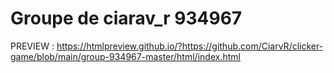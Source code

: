 # Groupe de ciarav_r 934967
PREVIEW : 
https://htmlpreview.github.io/?https://github.com/CiarvR/clicker-game/blob/main/group-934967-master/html/index.html 
